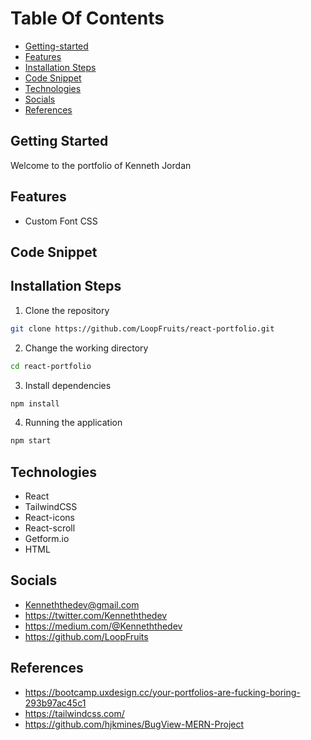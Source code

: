 # Table Of Contents
  * [Getting-started](#getting-started)
  * [Features](#features)
  * [Installation Steps](#installation-steps)
  * [Code Snippet](#code-snippet)
  * [Technologies](#technologies)
  * [Socials](#socials)
  * [References](#references)



## Getting Started 
Welcome to the portfolio of Kenneth Jordan

## Features
* Custom Font CSS
## Code Snippet

## Installation Steps

1. Clone the repository

```bash
git clone https://github.com/LoopFruits/react-portfolio.git
```

2. Change the working directory

```bash
cd react-portfolio
```

3. Install dependencies

```bash
npm install
```
4. Running the application
```bash
npm start
```


## Technologies 
   - React
   - TailwindCSS
   - React-icons
   - React-scroll
   - Getform.io
   - HTML


   
## Socials

   - Kenneththedev@gmail.com
   - https://twitter.com/Kenneththedev
   - https://medium.com/@Kenneththedev
   - https://github.com/LoopFruits


## References

* https://bootcamp.uxdesign.cc/your-portfolios-are-fucking-boring-293b97ac45c1
*  https://tailwindcss.com/
*  https://github.com/hjkmines/BugView-MERN-Project
